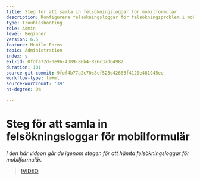 ```yaml
---
title: Steg för att samla in felsökningsloggar för mobilformulär
description: Konfigurera felsökningsloggar för felsökningsproblem i mobilformulär
type: Troubleshooting
role: Admin
level: Beginner
version: 6.5
feature: Mobile Forms
topic: Administration
index: y
exl-id: 0fdfa72d-0e96-4389-86b4-826c37d64982
duration: 101
source-git-commit: 9fef4b77a2c70c8cf525d42686f4120e481945ee
workflow-type: tm+mt
source-wordcount: '39'
ht-degree: 0%

---
```


# Steg för att samla in felsökningsloggar för mobilformulär

*I den här videon går du igenom stegen för att hämta felsökningsloggar för mobilformulär.*

>[!VIDEO](https://video.tv.adobe.com/v/335516?quality=12&learn=on)
